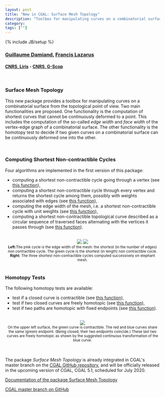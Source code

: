 ```yaml
---
layout: post
title: "New in CGAL: Surface Mesh Topology"
description: "Toolbox for manipulating curves on a combinatorial surface from the topological point of view"
category:
tags: [""]
---
```

{% include JB/setup %}

<h3><a href="https://perso.liris.cnrs.fr/guillaume.damiand/index.php?lang=en">Guillaume Damiand</a>, <a href="https://pagesperso.g-scop.grenoble-inp.fr/~lazarusf/">Francis Lazarus</a></h3>
<h4><a href="https://liris.cnrs.fr/en">CNRS, Liris</a> - <a href="http://www.g-scop.grenoble-inp.fr/en">CNRS, G-Scop</a></h4>

<br>

<h3>Surface Mesh Topology</h3>

<p>This new package provides a toolbox for manipulating curves on a combinatorial surface
from the topological point of view. Two main functionalities are proposed.
One functionality is the computation of shortest curves that cannot be continuously deformed to a point.
This includes the computation of the so-called <em>edge width</em> and <em>face width</em> of the vertex-edge graph
of a combinatorial surface. The other functionality is the homotopy test to decide
if two given curves on a combinatorial surface can be continuously deformed one into the other.<p>

<br>

<h3>Computing Shortest Non-contractible Cycles</h3>

<p>Four algorithms are implemented in the first version of this package:
<ul>
<li>computing a shortest non-contractible cycle going through a vertex
(see <a href="https://cgal.geometryfactory.com/CGAL/doc/master/Surface_mesh_topology/classCGAL_1_1Surface__mesh__topology_1_1Curves__on__surface__topology.html#a10cf61303431fd08fd6b79fb37d2756e">this function</a>),</li>
<li>computing a shortest non-contractible cycle through every vertex and returns the shortest cycle among them, possibly with weights associated with edges
(see <a href="https://cgal.geometryfactory.com/CGAL/doc/master/Surface_mesh_topology/classCGAL_1_1Surface__mesh__topology_1_1Curves__on__surface__topology.html#ab4a3ec02fe8bcfad6bb45a2b11046e95">this function</a>),</li>
<li>computing the edge width of the mesh, i.e. a shortest non-contractible cycle with unit weights
(see <a href="https://cgal.geometryfactory.com/CGAL/doc/master/Surface_mesh_topology/classCGAL_1_1Surface__mesh__topology_1_1Curves__on__surface__topology.html#ab3f9842e89ec2fa60efa90586ba8f75a">this function</a>),</li>
<li>computing a shortest non-contractible topological curve described as a circular sequence of traversed faces alternating with the vertices it passes through
(see <a href="https://cgal.geometryfactory.com/CGAL/doc/master/Surface_mesh_topology/classCGAL_1_1Surface__mesh__topology_1_1Curves__on__surface__topology.html#afc5fc6cdd80c7fb053cb959e9c534cc1">this function</a>).</li>
</ul>
</p>

<br>
<div style="text-align:center;">
  <a href="../../../../images/edge-width.png"><img src="../../../../images/edge-width.png" style="max-width:45%"/></a>
  <a href="../../../../images/elephant-shortest-cycle.png"><img src="../../../../images/elephant-shortest-cycle.png" style="max-width:45%"/></a><br>
  <small><b>Left:</b>The pink cycle is the edge width of the mesh: the shortest (in the number of edges) non contractible cycle. The green cycle is the shortest (in length) non contractible cycle. <b>Right:</b> The three shortest non-contractible cycles computed successively on elephant mesh.</small>
</div>

<br>

<h3>Homotopy Tests</h3>

<p>The following homotopy tests are available:</p>
<ul>
<li>test if a closed curve is contractible
(see <a href="https://cgal.geometryfactory.com/CGAL/doc/master/Surface_mesh_topology/classCGAL_1_1Surface__mesh__topology_1_1Curves__on__surface__topology.html#a816ad97901765d303ee5fa50fc8a0d0b">this function</a>),</li>
<li>test if two closed curves are freely homotopic
(see <a href="https://cgal.geometryfactory.com/CGAL/doc/master/Surface_mesh_topology/classCGAL_1_1Surface__mesh__topology_1_1Curves__on__surface__topology.html#a85fc4a1f20c84073814251af6912539d">this function</a>),</li>
<li>test if two paths are homotopic with fixed endpoints
(see <a href="https://cgal.geometryfactory.com/CGAL/doc/master/Surface_mesh_topology/classCGAL_1_1Surface__mesh__topology_1_1Curves__on__surface__topology.html#a05dba41f3012ec7747aa215e2af2f152">this function</a>).</li>
</ul>

<br>
<div style="text-align:center;">
  <a href="../../../../images/free-vs-fixed-endpoints.svg"><img src="../../../../images/free-vs-fixed-endpoints.svg" style="max-width:95%"/></a><br>
  <small>On the upper left surface, the green curve is contractible. The red and blue curves share the same (green) endpoint. (Being closed, their two endpoints coincide.) These last two curves are freely homotopic as shown by the suggested continuous transformation of the blue curve.</small>
</div>
<br>

<br>

<p>The package <em>Surface Mesh Topology</em> is already integrated in CGAL's master branch
on the <a href="https://github.com/CGAL/cgal/">CGAL GitHub repository</a>, and will be
officially released in the upcoming version of CGAL, CGAL 5.1, scheduled for July 2020.</p>

<i class="glyphicon glyphicon-book"></i>
<a href="https://cgal.geometryfactory.com/CGAL/doc/master/Surface_mesh_topology/index.html">Documentation of the package Surface Mesh Topology</a> <br>

<i class="glyphicon glyphicon-download"></i>
<a href="https://github.com/CGAL/cgal/tree/master">CGAL master branch on GitHub</a>
